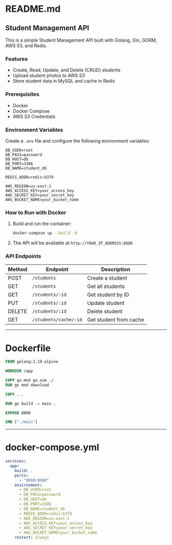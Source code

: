 # README.md

## Student Management API
This is a simple Student Management API built with Golang, Gin, GORM, AWS S3, and Redis.

### Features
- Create, Read, Update, and Delete (CRUD) students
- Upload student photos to AWS S3
- Store student data in MySQL and cache in Redis

### Prerequisites
- Docker
- Docker Compose
- AWS S3 Credentials

### Environment Variables
Create a `.env` file and configure the following environment variables:
```env
DB_USER=root
DB_PASS=password
DB_HOST=db
DB_PORT=3306
DB_NAME=student_db

REDIS_ADDR=redis:6379

AWS_REGION=us-east-1
AWS_ACCESS_KEY=your_access_key
AWS_SECRET_KEY=your_secret_key
AWS_BUCKET_NAME=your_bucket_name
```

### How to Run with Docker
1. Build and run the container:
   ```sh
   docker-compose up --build -d
   ```
2. The API will be available at `http://YOUR_IP_ADDRESS:8080`

### API Endpoints
| Method | Endpoint               | Description              |
|--------|------------------------|--------------------------|
| POST   | `/students`            | Create a student        |
| GET    | `/students`            | Get all students        |
| GET    | `/students/:id`        | Get student by ID       |
| PUT    | `/students/:id`        | Update student          |
| DELETE | `/students/:id`        | Delete student          |
| GET    | `/students/cache/:id`  | Get student from cache  |

---

# Dockerfile

```dockerfile
FROM golang:1.19-alpine

WORKDIR /app

COPY go.mod go.sum ./
RUN go mod download

COPY . .

RUN go build -o main .

EXPOSE 8080

CMD ["./main"]
```

---

# docker-compose.yml

```yaml
services:
  app:
    build: .
    ports:
      - "8080:8080"
    environment:
      - DB_USER=root
      - DB_PASS=password
      - DB_HOST=db
      - DB_PORT=3306
      - DB_NAME=student_db
      - REDIS_ADDR=redis:6379
      - AWS_REGION=us-east-1
      - AWS_ACCESS_KEY=your_access_key
      - AWS_SECRET_KEY=your_secret_key
      - AWS_BUCKET_NAME=your_bucket_name
    restart: always
